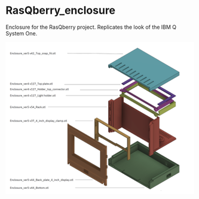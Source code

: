 # RasQberry_enclosure
Enclosure for the RasQberry project. Replicates the look of the IBM Q System One.

![](images/rasqberry_explosion_drawing.png "mapping of STL files necessary for printing version 5")




